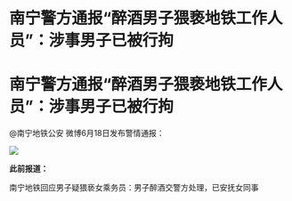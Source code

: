 # 南宁警方通报“醉酒男子猥亵地铁工作人员”：涉事男子已被行拘

# 南宁警方通报“醉酒男子猥亵地铁工作人员”：涉事男子已被行拘

@南宁地铁公安 微博6月18日发布警情通报：

![](https://inews.gtimg.com/om_bt/ONtobOW1J2sMAYf_dDpni2sptdSZJqGvcBe8Yath7eYrkAA/1000)

**此前报道：**

南宁地铁回应男子疑猥亵女乘务员：男子醉酒交警方处理，已安抚女同事

